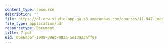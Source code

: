 ```yaml
---
content_type: resource
description: ''
file: https://ol-ocw-studio-app-qa.s3.amazonaws.com/courses/11-947-imaging-the-city-the-place-of-media-in-city-design-and-development-fall-1998/06e6aa6f19d808eb982a5e13923aff9e_7.pdf
file_type: application/pdf
resourcetype: Document
title: 7.pdf
uid: 06e6aa6f-19d8-08eb-982a-5e13923aff9e
---
```

